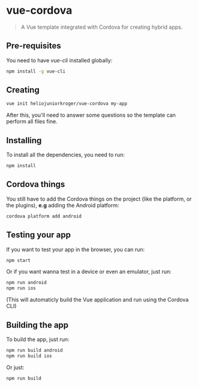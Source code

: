 # vue-cordova
> A Vue template integrated with Cordova for creating hybrid apps.
## Pre-requisites
You need to have *vue-cli* installed globally:
```bash
npm install -g vue-cli
```
## Creating
```bash
vue init heliojuniorkroger/vue-cordova my-app
```
After this, you'll need to answer some questions so the template can perform all files fine.
## Installing
To install all the dependencies, you need to run:
```bash
npm install
```
## Cordova things
You still have to add the Cordova things on the project (like the platform, or the plugins), **e.g** adding the Android platform:
```bash
cordova platform add android
```
## Testing your app
If you want to test your app in the browser, you can run:
```bash
npm start
```
Or if you want wanna test in a device or even an emulator, just run:
```bash
npm run android
npm run ios
```
(This will automaticly build the Vue application and run using the Cordova CLI)
## Building the app
To build the app, just run:
```bash
npm run build android
npm run build ios
```
Or just:
```bash
npm run build
```
